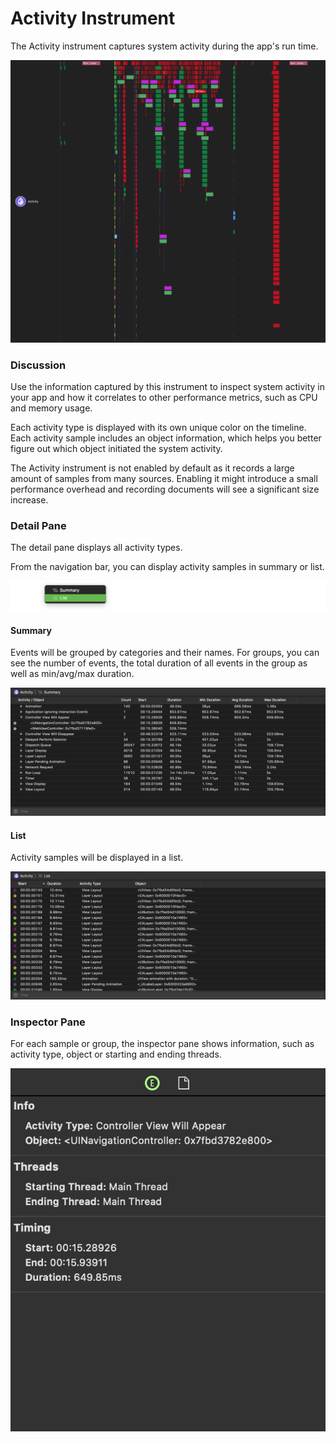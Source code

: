 # Activity Instrument

The Activity instrument captures system activity during the app's run time.

![Activity](Resources/Instrument_Activity.png "Activity")

### Discussion

Use the information captured by this instrument to inspect system activity in your app and how it correlates to other performance metrics, such as CPU and memory usage.

Each activity type is displayed with its own unique color on the timeline. Each activity sample includes an object information, which helps you better figure out which object initiated the system activity.

The Activity instrument is not enabled by default as it records a large amount of samples from many sources. Enabling it might introduce a small performance overhead and recording documents will see a significant size increase.

### Detail Pane

The detail pane displays all activity types.

From the navigation bar, you can display activity samples in summary or list.

![Events Detail Menu](Resources/Instrument_Events_Menu.png "Events Detail Menu")

#### Summary

Events will be grouped by categories and their names. For groups, you can see the number of events, the total duration of all events in the group as well as min/avg/max duration.

![Activity Detail Pane](Resources/Instrument_Activity_DetailPane.png "Activity Detail Pane")

#### List

Activity samples will be displayed in a list.

![Activity Detail Pane—List](Resources/Instrument_Activity_DetailPane_List.png)

### Inspector Pane

For each sample or group, the inspector pane shows information, such as activity type, object or starting and ending threads.

![Activity Inspector Pane](Resources/Instrument_Activity_InspectorPane.png "Activity Inspector Pane")
